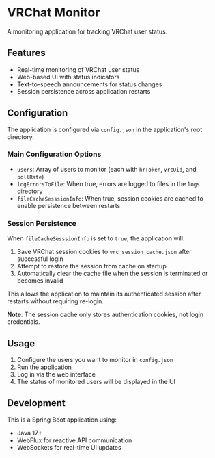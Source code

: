 # VRChat Monitor

A monitoring application for tracking VRChat user status.

## Features

- Real-time monitoring of VRChat user status
- Web-based UI with status indicators
- Text-to-speech announcements for status changes
- Session persistence across application restarts

## Configuration

The application is configured via `config.json` in the application's root directory.

### Main Configuration Options

- `users`: Array of users to monitor (each with `hrToken`, `vrcUid`, and `pollRate`)
- `logErrorsToFile`: When true, errors are logged to files in the `logs` directory
- `fileCacheSesssionInfo`: When true, session cookies are cached to enable persistence between restarts

### Session Persistence

When `fileCacheSesssionInfo` is set to `true`, the application will:

1. Save VRChat session cookies to `vrc_session_cache.json` after successful login
2. Attempt to restore the session from cache on startup
3. Automatically clear the cache file when the session is terminated or becomes invalid

This allows the application to maintain its authenticated session after restarts without requiring re-login. 

**Note**: The session cache only stores authentication cookies, not login credentials.

## Usage

1. Configure the users you want to monitor in `config.json`
2. Run the application
3. Log in via the web interface
4. The status of monitored users will be displayed in the UI

## Development

This is a Spring Boot application using:
- Java 17+
- WebFlux for reactive API communication
- WebSockets for real-time UI updates 
